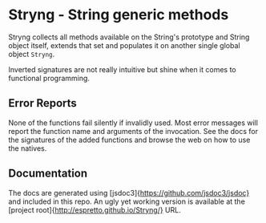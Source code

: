 Stryng - String generic methods
=================================

Stryng collects all methods available on the String's prototype and String object itself, extends that set and populates it on another single global object `Stryng`.

Inverted signatures are not really intuitive but shine when it comes to
functional programming.

Error Reports
-------------

None of the functions fail silently if invalidly used. Most error messages
will report the function name and arguments of the invocation. See the docs for
the signatures of the added functions and browse the web on how to use the natives.

Documentation
-------------

The docs are generated using [jsdoc3]{https://github.com/jsdoc3/jsdoc} and included in this repo.
An ugly yet working version is available at the [project root]{http://espretto.github.io/Stryng/} URL.
